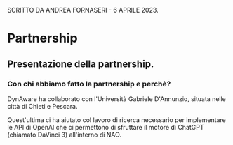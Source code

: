SCRITTO DA ANDREA FORNASERI - 6 APRILE 2023.

# Partnership
## Presentazione della partnership.

### Con chi abbiamo fatto la partnership e perchè?

DynAware ha collaborato con l'Università Gabriele D'Annunzio, situata nelle città di Chieti e Pescara.


Quest'ultima ci ha aiutato col lavoro di ricerca necessario per implementare le API di OpenAI che ci permettono di sfruttare il motore di ChatGPT (chiamato DaVinci 3) all'interno di NAO.

